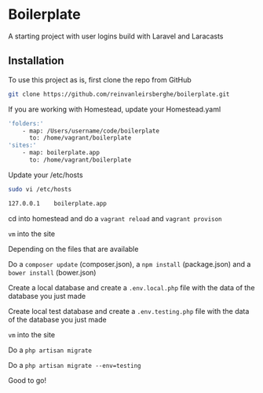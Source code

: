 Boilerplate
=====================

A starting project with user logins build with Laravel and Laracasts

## Installation

To use this project as is, first clone the repo from GitHub

```bash
git clone https://github.com/reinvanleirsberghe/boilerplate.git
```

If you are working with Homestead, update your Homestead.yaml

```bash
'folders:'
	- map: /Users/username/code/boilerplate
      to: /home/vagrant/boilerplate
'sites:'
	- map: boilerplate.app
      to: /home/vagrant/boilerplate
```

Update your /etc/hosts
```bash
sudo vi /etc/hosts

127.0.0.1    boilerplate.app
```

cd into homestead and do a `vagrant reload` and `vagrant provison`

`vm` into the site

Depending on the files that are available

Do a `composer update` (composer.json), a `npm install` (package.json) and a `bower install` (bower.json)

Create a local database and create a  `.env.local.php` file with the data of the database you just made

Create local test database and create a `.env.testing.php` file with the data of the database you just made

`vm` into the site

Do a `php artisan migrate`

Do a `php artisan migrate --env=testing`

Good to go!
